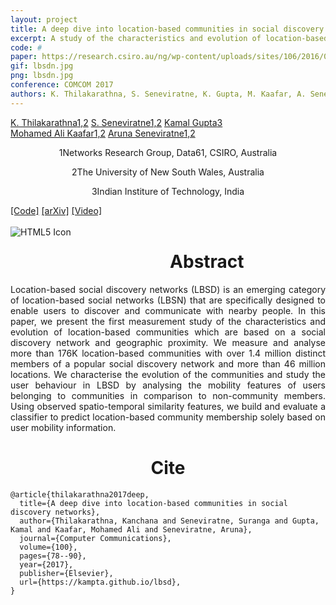 ```yaml
---
layout: project
title: A deep dive into location-based communities in social discovery networks
excerpt: A study of the characteristics and evolution of location-based social discovery networks
code: #
paper: https://research.csiro.au/ng/wp-content/uploads/sites/106/2016/08/Momo-Comcom_17.pdf
gif: lbsdn.jpg
png: lbsdn.jpg
conference: COMCOM 2017
authors: K. Thilakarathna, S. Seneviratne, K. Gupta, M. Kaafar, A. Seneviratne
---
```


  <div class="container">
  <nav_justify>
  <a href="">K. Thilakarathna<span class="sup">1,2</span></a>
  <a href="">S. Seneviratne<span class="sup">1,2</span></a>
  <a href="https://kampta.github.io">Kamal Gupta<span class="sup">3</span></a>
  </nav_justify>
  </div>
  
  <div class="container" align="justify">
  <nav_justify>
  <a href="">Mohamed Ali Kaafar<span class="sup">1,2</span></a>
  <a href="">Aruna Seneviratne<span class="sup">1,2</span></a>
  </nav_justify>
  </div>
  
  <div class="container" align="center">
  <p><span class="sup">1</span>Networks Research Group, Data61, CSIRO, Australia</p>
  <p><span class="sup">2</span>The University of New South Wales, Australia</p>
  <p><span class="sup">3</span>Indian Institure of Technology, India</p>
  </div>
  
  <div class="container">
  <nav_justify>
  <a href="{{ page.code }}">[Code]</a>
  <a href="{{ page.paper }}">[arXiv]</a>
  <a href="https://www.youtube.com/watch?v=">[Video]</a>
  </nav_justify>
  </div>

  <br/>

 
  <img src="/images/{{ page.png }}" alt="HTML5 Icon" style="float:left;margin-right:2em;margin-bottom:2em;">


  <div align="center">
    <h1>Abstract</h1>
  </div>

  <div align="justify">
    Location-based social discovery networks (LBSD) is an emerging category of location-based social networks (LBSN) that are specifically designed to enable users to discover and communicate with nearby people.
    In this paper, we present the first measurement study of the characteristics and evolution of location-based communities which are based on a social discovery network and geographic proximity.
    We measure and analyse more than 176K location-based communities with over 1.4 million distinct members of a popular social discovery network and more than 46 million locations.
    We characterise the evolution of the communities and study the user behaviour in LBSD by analysing the mobility features of users belonging to communities in comparison to non-community members.
    Using observed spatio-temporal similarity features, we build and evaluate a classifier to predict location-based community membership solely based on user mobility information.
  </div>

  
   <div align="center">
    <h1>Cite</h1>
  </div>
  
```
@article{thilakarathna2017deep,
  title={A deep dive into location-based communities in social discovery networks},
  author={Thilakarathna, Kanchana and Seneviratne, Suranga and Gupta, Kamal and Kaafar, Mohamed Ali and Seneviratne, Aruna},
  journal={Computer Communications},
  volume={100},
  pages={78--90},
  year={2017},
  publisher={Elsevier},
  url={https://kampta.github.io/lbsd},
}
```
